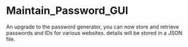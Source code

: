 # Maintain_Password_GUI
An upgrade to the password generator, you can now store and retrieve passwords and IDs for various websites. details will be stored in a JSON file.
